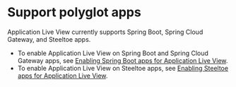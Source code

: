 # Support polyglot apps

Application Live View currently supports Spring Boot, Spring Cloud Gateway, and Steeltoe apps.

- To enable Application Live View on Spring Boot and Spring Cloud Gateway apps, see [Enabling Spring Boot apps for Application Live View](configuring-apps/spring-boot-enablement.md).
- To enable Application Live View on Steeltoe apps, see [Enabling Steeltoe apps for Application Live View](configuring-apps/steeltoe-enablement.md).
